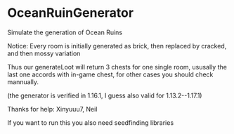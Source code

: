 # OceanRuinGenerator

Simulate the generation of Ocean Ruins

Notice: Every room is initially generated as brick, then replaced by cracked, 
and then mossy variation

Thus our generateLoot will return 3 chests for one single room, 
ususally the last one accords with in-game chest, 
for other cases you should check mannually.

(the generator is verified in 1.16.1, I guess also valid for 1.13.2--1.17.1)

Thanks for help: Xinyuuu7, Neil

If you want to run this you also need seedfinding libraries
